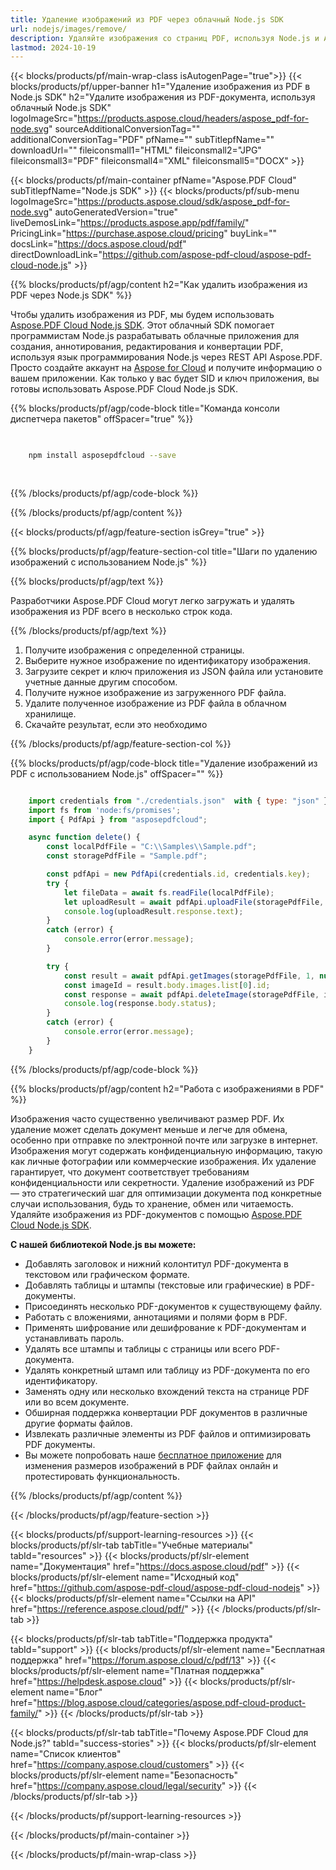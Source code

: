 ```yaml
---
title: Удаление изображений из PDF через облачный Node.js SDK
url: nodejs/images/remove/
description: Удаляйте изображения со страниц PDF, используя Node.js и Aspose.PDF Cloud SDK.
lastmod: 2024-10-19
---
```


{{< blocks/products/pf/main-wrap-class isAutogenPage="true">}}
{{< blocks/products/pf/upper-banner h1="Удаление изображения из PDF в Node.js SDK" h2="Удалите изображения из PDF-документа, используя облачный Node.js SDK" logoImageSrc="https://products.aspose.cloud/headers/aspose_pdf-for-node.svg" sourceAdditionalConversionTag="" additionalConversionTag="PDF" pfName="" subTitlepfName="" downloadUrl="" fileiconsmall1="HTML" fileiconsmall2="JPG" fileiconsmall3="PDF" fileiconsmall4="XML" fileiconsmall5="DOCX" >}}

{{< blocks/products/pf/main-container pfName="Aspose.PDF Cloud" subTitlepfName="Node.js SDK" >}}
{{< blocks/products/pf/sub-menu logoImageSrc="https://products.aspose.cloud/sdk/aspose_pdf-for-node.svg"
autoGeneratedVersion="true"
liveDemosLink="https://products.aspose.app/pdf/family/" PricingLink="https://purchase.aspose.cloud/pricing" buyLink="" docsLink="https://docs.aspose.cloud/pdf"  directDownloadLink="https://github.com/aspose-pdf-cloud/aspose-pdf-cloud-node.js" >}}

{{% blocks/products/pf/agp/content h2="Как удалить изображения из PDF через Node.js SDK" %}}

Чтобы удалить изображения из PDF, мы будем использовать
[Aspose.PDF Cloud Node.js SDK](https://products.aspose.cloud/pdf/nodejs/). Этот облачный SDK помогает программистам Node.js разрабатывать облачные приложения для создания, аннотирования, редактирования и конвертации PDF, используя язык программирования Node.js через REST API Aspose.PDF. Просто создайте аккаунт на [Aspose for Cloud](https://dashboard.aspose.cloud/#/apps) и получите информацию о вашем приложении. Как только у вас будет SID и ключ приложения, вы готовы использовать Aspose.PDF Cloud Node.js SDK.

{{% blocks/products/pf/agp/code-block title="Команда консоли диспетчера пакетов" offSpacer="true" %}}

```bash

     
    npm install asposepdfcloud --save
     
     

```

{{% /blocks/products/pf/agp/code-block %}}

{{% /blocks/products/pf/agp/content %}}

{{< blocks/products/pf/agp/feature-section isGrey="true" >}}

{{% blocks/products/pf/agp/feature-section-col title="Шаги по удалению изображений с использованием Node.js" %}}

{{% blocks/products/pf/agp/text %}}

Разработчики Aspose.PDF Cloud могут легко загружать и удалять изображения из PDF всего в несколько строк кода.

{{% /blocks/products/pf/agp/text %}}

1. Получите изображения с определенной страницы.
1. Выберите нужное изображение по идентификатору изображения.
1. Загрузите секрет и ключ приложения из JSON файла или установите учетные данные другим способом.
1. Получите нужное изображение из загруженного PDF файла.
1. Удалите полученное изображение из PDF файла в облачном хранилище.
1. Скачайте результат, если это необходимо

{{% /blocks/products/pf/agp/feature-section-col %}}


{{% blocks/products/pf/agp/code-block title="Удаление изображений из PDF с использованием Node.js" offSpacer="" %}}

```js

    import credentials from "./credentials.json"  with { type: "json" };
    import fs from 'node:fs/promises';
    import { PdfApi } from "asposepdfcloud";

    async function delete() {
        const localPdfFile = "C:\\Samples\\Sample.pdf";
        const storagePdfFile = "Sample.pdf";

        const pdfApi = new PdfApi(credentials.id, credentials.key);
        try {
            let fileData = await fs.readFile(localPdfFile);
            let uploadResult = await pdfApi.uploadFile(storagePdfFile, fileData);
            console.log(uploadResult.response.text);
        }
        catch (error) {
            console.error(error.message);
        }

        try {
            const result = await pdfApi.getImages(storagePdfFile, 1, null, null);
            const imageId = result.body.images.list[0].id;
            const response = await pdfApi.deleteImage(storagePdfFile, imageId);
            console.log(response.body.status);
        }
        catch (error) {
            console.error(error.message);
        }
    }
```

{{% /blocks/products/pf/agp/code-block %}}

{{% blocks/products/pf/agp/content h2="Работа с изображениями в PDF" %}}

Изображения часто существенно увеличивают размер PDF. Их удаление может сделать документ меньше и легче для обмена, особенно при отправке по электронной почте или загрузке в интернет.
Изображения могут содержать конфиденциальную информацию, такую как личные фотографии или коммерческие изображения. Их удаление гарантирует, что документ соответствует требованиям конфиденциальности или секретности.
Удаление изображений из PDF — это стратегический шаг для оптимизации документа под конкретные случаи использования, будь то хранение, обмен или читаемость.
Удаляйте изображения из PDF-документов с помощью [Aspose.PDF Cloud Node.js SDK](https://products.aspose.cloud/pdf/nodejs/).

**С нашей библиотекой Node.js вы можете:**

+ Добавлять заголовок и нижний колонтитул PDF-документа в текстовом или графическом формате.
+ Добавлять таблицы и штампы (текстовые или графические) в PDF-документы.
+ Присоединять несколько PDF-документов к существующему файлу.
+ Работать с вложениями, аннотациями и полями форм в PDF.
+ Применять шифрование или дешифрование к PDF-документам и устанавливать пароль.
+ Удалять все штампы и таблицы с страницы или всего PDF-документа.
+ Удалять конкретный штамп или таблицу из PDF-документа по его идентификатору.
+ Заменять одну или несколько вхождений текста на странице PDF или во всем документе.
+ Обширная поддержка конвертации PDF документов в различные другие форматы файлов.
+ Извлекать различные элементы из PDF файлов и оптимизировать PDF документы.
+ Вы можете попробовать наше [бесплатное приложение](https://products.aspose.app/pdf/crop) для изменения размеров изображений в PDF файлах онлайн и протестировать функциональность.

{{% /blocks/products/pf/agp/content %}}

{{< /blocks/products/pf/agp/feature-section >}}

{{< blocks/products/pf/support-learning-resources >}}
{{< blocks/products/pf/slr-tab tabTitle="Учебные материалы" tabId="resources" >}}
{{< blocks/products/pf/slr-element name="Документация" href="https://docs.aspose.cloud/pdf" >}}
{{< blocks/products/pf/slr-element name="Исходный код" href="https://github.com/aspose-pdf-cloud/aspose-pdf-cloud-nodejs" >}}
{{< blocks/products/pf/slr-element name="Ссылки на API" href="https://reference.aspose.cloud/pdf/" >}}
{{< /blocks/products/pf/slr-tab >}}

{{< blocks/products/pf/slr-tab tabTitle="Поддержка продукта" tabId="support" >}}
{{< blocks/products/pf/slr-element name="Бесплатная поддержка" href="https://forum.aspose.cloud/c/pdf/13" >}}
{{< blocks/products/pf/slr-element name="Платная поддержка" href="https://helpdesk.aspose.cloud" >}}
{{< blocks/products/pf/slr-element name="Блог" href="https://blog.aspose.cloud/categories/aspose.pdf-cloud-product-family/" >}}
{{< /blocks/products/pf/slr-tab >}}

{{< blocks/products/pf/slr-tab tabTitle="Почему Aspose.PDF Cloud для Node.js?" tabId="success-stories" >}}
{{< blocks/products/pf/slr-element name="Список клиентов" href="https://company.aspose.cloud/customers" >}}
{{< blocks/products/pf/slr-element name="Безопасность" href="https://company.aspose.cloud/legal/security" >}}
{{< /blocks/products/pf/slr-tab >}}

{{< /blocks/products/pf/support-learning-resources >}}

<!-- aboutfile Ends -->

{{< /blocks/products/pf/main-container >}}

{{< /blocks/products/pf/main-wrap-class >}}



